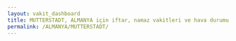 ```yaml
---
layout: vakit_dashboard
title: MUTTERSTADT, ALMANYA için iftar, namaz vakitleri ve hava durumu - ilçe/eyalet seç
permalink: /ALMANYA/MUTTERSTADT/
---
```


<script type="text/javascript">
  var GLOBAL_COUNTRY = 'ALMANYA';
  var GLOBAL_CITY = 'MUTTERSTADT';
  var GLOBAL_STATE = '';
  var lat = 72;
  var lon = 21;
</script>

